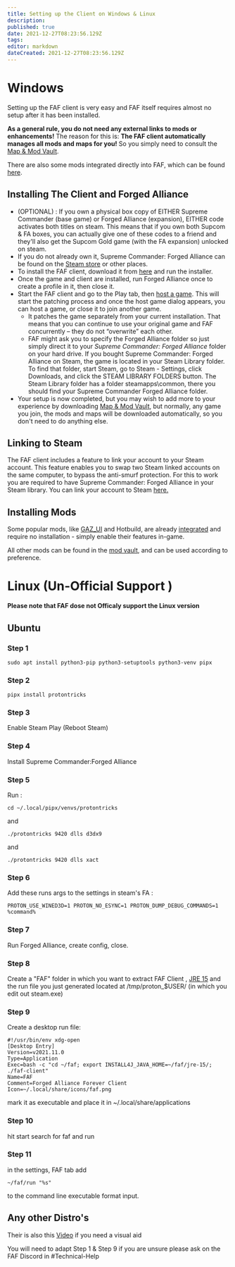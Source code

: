 ```yaml
---
title: Setting up the Client on Windows & Linux 
description: 
published: true
date: 2021-12-27T08:23:56.129Z
tags: 
editor: markdown
dateCreated: 2021-12-27T08:23:56.129Z
---
```


# Windows
Setting up the FAF client is very easy and FAF itself requires almost no setup after it has been installed.

**As a general rule, you do not need any external links to mods or enhancements!** The reason for this is: **The FAF client automatically manages all mods and maps for you!** So you simply need to consult the [Map & Mod Vault](/Map-&-Mod-Vault).

There are also some mods integrated directly into FAF, which can be found [here](/Game-Modifications-(Mods)).

## Installing The Client and Forged Alliance
- (OPTIONAL) : If you own a physical box copy of EITHER Supreme Commander (base game) or Forged Alliance (expansion), EITHER code activates both titles on steam. This means that if you own both Supcom & FA boxes, you can actually give one of these codes to a friend and they'll also get the Supcom Gold game (with the FA expansion) unlocked on steam.
- If you do not already own it, Supreme Commander: Forged Alliance can be found on the [Steam store](http://store.steampowered.com/app/9420/) or other places.
- To install the FAF client, download it from [here](https://www.faforever.com/client) and run the installer. 
- Once the game and client are installed, run Forged Alliance once to create a profile in it, then close it.
- Start the FAF client and go to the Play tab, then [host a game](/Host-and-join-games). This will start the patching process and once the host game dialog appears, you can host a game, or close it to join another game.
	- It patches the game separately from your current installation. That means that you can continue to use your original game and FAF concurrently – they do not “overwrite” each other.
	- FAF might ask you to specify the Forged Alliance folder so just simply direct it to your *Supreme Commander: Forged Alliance* folder on your hard drive. If you bought Supreme Commander: Forged Alliance on Steam, the game is located in your Steam Library folder. To find that folder, start Steam, go to Steam - Settings, click Downloads, and click the STEAM LIBRARY FOLDERS button. The Steam Library folder has a folder steamapps\\common, there you should find your Supreme Commander Forged Alliance folder.
- Your setup is now completed, but you may wish to add more to your experience by downloading [Map & Mod Vault](/Map-&-Mod-Vault), but normally, any game you join, the mods and maps will be downloaded automatically, so you don't need to do anything else.

## Linking to Steam

The FAF client includes a feature to link your account to your Steam account. This feature enables you to swap two Steam linked accounts on the same computer, to bypass the anti-smurf protection. For this to work you are required to have Supreme Commander: Forged Alliance in your Steam library. You can link your account to Steam [here.](https://www.faforever.com/account/link)

## Installing Mods

Some popular mods, like [GAZ_UI](/Mods/GAZ_UI) and Hotbuild, are already [integrated](/Game-Modifications-(Mods)#Integrated-Mods) and require no installation - simply enable their features in-game.

All other mods can be found in the [mod vault](/Map-&-Mod-Vault#mod-vault), and can be used according to preference.

# Linux (Un-Official Support )
**Please note that FAF dose not Officaly support the Linux version**

## Ubuntu

### Step 1

```
sudo apt install python3-pip python3-setuptools python3-venv pipx
```

### Step 2
```
pipx install protontricks
```

### Step 3
Enable Steam Play (Reboot Steam)

### Step 4
Install Supreme Commander:Forged Alliance

### Step 5
Run :
```
cd ~/.local/pipx/venvs/protontricks
```
and
```
./protontricks 9420 dlls d3dx9
```
and
```
./protontricks 9420 dlls xact
```

### Step 6
Add these runs args to the settings in steam's FA :
```
PROTON_USE_WINED3D=1 PROTON_NO_ESYNC=1 PROTON_DUMP_DEBUG_COMMANDS=1 %command%
```

### Step 7
Run Forged Alliance, create config, close.

### Step 8
Create a "FAF" folder in which you want to extract FAF Client , [JRE 15](https://adoptopenjdk.net/archive.html?variant=openjdk15&jvmVariant=hotspot) and the run file you just generated located at /tmp/proton_$USER/ (in which you edit out steam.exe)

### Step 9
Create a desktop run file:
```
#!/usr/bin/env xdg-open
[Desktop Entry]
Version=v2021.11.0
Type=Application
Exec=bash -c "cd ~/faf; export INSTALL4J_JAVA_HOME=~/faf/jre-15/; ./faf-client"
Name=FAF
Comment=Forged Alliance Forever Client
Icon=~/.local/share/icons/faf.png
```
mark it as executable and place it in ~/.local/share/applications

### Step 10
hit start search for faf and run

### Step 11
in the settings, FAF tab add 
```
~/faf/run "%s"
```
 to the command line executable format input. 

## Any other Distro's
Their is also this [Video](https://www.youtube.com/watch?v=Rv3ZXA4FNFk) if you need a visual aid 

You will need to adapt Step 1 & Step 9 if you are unsure please ask on the FAF Discord in #Technical-Help
